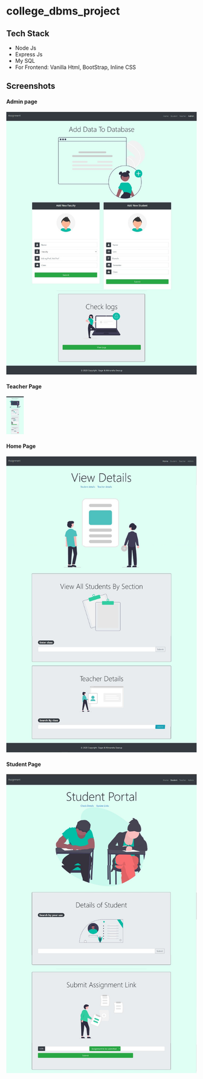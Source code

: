 # college_dbms_project

## Tech Stack
- Node Js
- Express Js
- My SQL
- For Frontend: Vanilla Html, BootStrap, Inline CSS

## Screenshots

#### Admin page
<img src= "https://github.com/mimansha-swarup/college_dbms_project/blob/main/output/adminPage.jpg" alt="Admin page"></img>

#### Teacher Page
<img src= "https://github.com/mimansha-swarup/college_dbms_project/blob/main/output/teachersPage.jpg" style="height: 100px;" alt="Teacher Page"></img>

#### Home Page
<img src= "https://github.com/mimansha-swarup/college_dbms_project/blob/main/output/homepage.jpg" alt="Home Page"></img>

#### Student Page
<img src= "https://github.com/mimansha-swarup/college_dbms_project/blob/main/output/studentPage.jpg"  alt="Student Page"></img>
